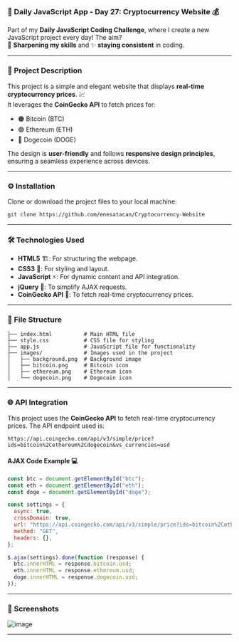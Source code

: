 ### 🚀 Daily JavaScript App - Day 27: Cryptocurrency Website 💰  
Part of my **Daily JavaScript Coding Challenge**, where I create a new JavaScript project every day! The aim?  
🧠 **Sharpening my skills** and ✨ **staying consistent** in coding.  

---

### 📝 Project Description  
This project is a simple and elegant website that displays **real-time cryptocurrency prices**. 💹  
It leverages the **CoinGecko API** to fetch prices for:  
- 🟠 Bitcoin (BTC)  
- 🟣 Ethereum (ETH)  
- 🐶 Dogecoin (DOGE)  

The design is **user-friendly** and follows **responsive design principles**, ensuring a seamless experience across devices.  

---

### ⚙️ Installation  

Clone or download the project files to your local machine:  
```bash
git clone https://github.com/enesatacan/Cryptocurrency-Website
```  


---

### 🛠️ Technologies Used  

- **HTML5** 🏗️: For structuring the webpage.  
- **CSS3** 🎨: For styling and layout.  
- **JavaScript** ⚡: For dynamic content and API integration.  
- **jQuery** 🔄: To simplify AJAX requests.  
- **CoinGecko API** 📡: To fetch real-time cryptocurrency prices.  

---

### 📁 File Structure  

```plaintext
├── index.html          # Main HTML file  
├── style.css           # CSS file for styling  
├── app.js              # JavaScript file for functionality  
├── images/             # Images used in the project  
│   ├── background.png  # Background image  
│   ├── bitcoin.png     # Bitcoin icon  
│   ├── ethereum.png    # Ethereum icon  
│   └── dogecoin.png    # Dogecoin icon  
```  

---

### 🌐 API Integration  

This project uses the **CoinGecko API** to fetch real-time cryptocurrency prices. The API endpoint used is:  
```
https://api.coingecko.com/api/v3/simple/price?ids=bitcoin%2Cethereum%2Cdogecoin&vs_currencies=usd
```  

#### AJAX Code Example 💻  
```javascript
const btc = document.getElementById("btc");
const eth = document.getElementById("eth");
const doge = document.getElementById("doge");

const settings = {
  async: true,
  crossDomain: true,
  url: "https://api.coingecko.com/api/v3/simple/price?ids=bitcoin%2Cethereum%2Cdogecoin&vs_currencies=usd",
  method: "GET",
  headers: {},
};

$.ajax(settings).done(function (response) {
  btc.innerHTML = response.bitcoin.usd;
  eth.innerHTML = response.ethereum.usd;
  doge.innerHTML = response.dogecoin.usd;
});
```  

---

### 📸 Screenshots  


![image](https://github.com/user-attachments/assets/32579d36-c816-49fa-b834-6839d468f14b)  

---

